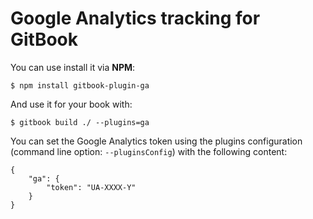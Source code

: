 Google Analytics tracking for GitBook
==============

You can use install it via **NPM**:

```
$ npm install gitbook-plugin-ga
```

And use it for your book with:

```
$ gitbook build ./ --plugins=ga
```


You can set the Google Analytics token using the plugins configuration (command line option: `--pluginsConfig`) with the following content:

```
{
    "ga": {
        "token": "UA-XXXX-Y"
    }
}
```

